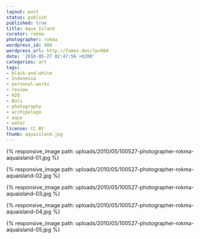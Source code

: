 ```yaml
---
layout: post
status: publish
published: true
title: Aqua Island
curator: rokma
photographer: rokma
wordpress_id: 984
wordpress_url: http://fumes.dev/?p=984
date: '2010-05-27 02:47:56 +0200'
categories: art
tags:
- black-and-white
- Indonesia
- personal-works
- review
- H2O
- Bali
- photography
- archipelago
- aqua
- water
license: CC BY
thumb: aquaisland.jpg
---
```



{% responsive_image path: uploads/2010/05/100527-photographer-rokma-aquaisland-01.jpg %}

{% responsive_image path: uploads/2010/05/100527-photographer-rokma-aquaisland-02.jpg %}

{% responsive_image path: uploads/2010/05/100527-photographer-rokma-aquaisland-03.jpg %}

{% responsive_image path: uploads/2010/05/100527-photographer-rokma-aquaisland-04.jpg %}

{% responsive_image path: uploads/2010/05/100527-photographer-rokma-aquaisland-05.jpg %}
